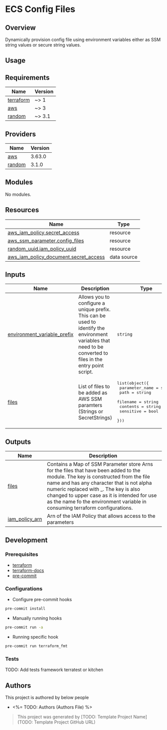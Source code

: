 # ECS Config Files
## Overview

Dynamically provision config file using environment variables either as SSM string values or secure string values.

## Usage

<!-- BEGINNING OF PRE-COMMIT-TERRAFORM DOCS HOOK -->
## Requirements

| Name | Version |
|------|---------|
| <a name="requirement_terraform"></a> [terraform](#requirement\_terraform) | ~> 1 |
| <a name="requirement_aws"></a> [aws](#requirement\_aws) | ~> 3 |
| <a name="requirement_random"></a> [random](#requirement\_random) | ~> 3.1 |

## Providers

| Name | Version |
|------|---------|
| <a name="provider_aws"></a> [aws](#provider\_aws) | 3.63.0 |
| <a name="provider_random"></a> [random](#provider\_random) | 3.1.0 |

## Modules

No modules.

## Resources

| Name | Type |
|------|------|
| [aws_iam_policy.secret_access](https://registry.terraform.io/providers/hashicorp/aws/latest/docs/resources/iam_policy) | resource |
| [aws_ssm_parameter.config_files](https://registry.terraform.io/providers/hashicorp/aws/latest/docs/resources/ssm_parameter) | resource |
| [random_uuid.iam_policy_uuid](https://registry.terraform.io/providers/hashicorp/random/latest/docs/resources/uuid) | resource |
| [aws_iam_policy_document.secret_access](https://registry.terraform.io/providers/hashicorp/aws/latest/docs/data-sources/iam_policy_document) | data source |

## Inputs

| Name | Description | Type | Default | Required |
|------|-------------|------|---------|:--------:|
| <a name="input_environment_variable_prefix"></a> [environment\_variable\_prefix](#input\_environment\_variable\_prefix) | Allows you to configure a unique prefix.  This can be used to identify the environment variables that need to be converted to files in the entry point script. | `string` | `"ECS_FILES"` | no |
| <a name="input_files"></a> [files](#input\_files) | List of files to be added as AWS SSM paramters (Strings or SecretStrings) | <pre>list(object({<br>    parameter_name = string<br>    path           = string<br>    filename       = string<br>    contents       = string<br>    sensitive      = bool<br>  }))</pre> | n/a | yes |

## Outputs

| Name | Description |
|------|-------------|
| <a name="output_files"></a> [files](#output\_files) | Contains a Map of SSM Parameter store Arns for the files that have been added to the module. The key is constructed from the file name and has any character that is not alpha numeric replaced with \_.  The key is also changed to upper case as it is intended for use as the name fo the environment variable in consuming terraform configurations. |
| <a name="output_iam_policy_arn"></a> [iam\_policy\_arn](#output\_iam\_policy\_arn) | Arn of the IAM Policy that allows access to the parameters |
<!-- END OF PRE-COMMIT-TERRAFORM DOCS HOOK -->

## Development

### Prerequisites

- [terraform](https://learn.hashicorp.com/terraform/getting-started/install#installing-terraform)
- [terraform-docs](https://github.com/segmentio/terraform-docs)
- [pre-commit](https://pre-commit.com/#install)

### Configurations

- Configure pre-commit hooks
```sh
pre-commit install
```
- Manually running hooks
```sh
pre-commit run -a
```
- Running specific hook
```sh
pre-commit run terraform_fmt
```

### Tests

TODO: Add tests framework terratest or kitchen
## Authors

This project is authored by below people

- <%= TODO: Authors (Authors File) %>

> This project was generated by [TODO: Template Project Name](TODO: Template Project GitHub URL)
